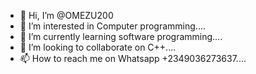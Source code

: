 - 👋 Hi, I’m @OMEZU200
- 👀 I’m interested in Computer programming.... 
- 🌱 I’m currently learning software programming....
- 💞️ I’m looking to collaborate on C++....
- 📫 How to reach me on Whatsapp +2349036273637....

<!---
OMEZU200/OMEZU200 is a ✨ special ✨ repository because its `README.md` (this file) appears on your GitHub profile.
You can click the Preview link to take a look at your changes.
--->
